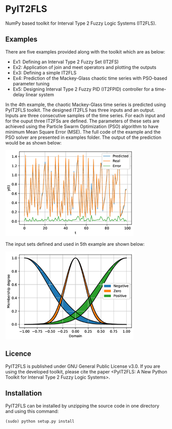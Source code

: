 PyIT2FLS
========
NumPy based toolkit for Interval Type 2 Fuzzy Logic Systems (IT2FLS).

## Examples
There are five examples provided along with the toolkit which are as below:
* Ex1: Defining an Interval Type 2 Fuzzy Set (IT2FS)
* Ex2: Application of join and meet operators and plotting the outputs
* Ex3: Defining a simple IT2FLS
* Ex4: Prediction of the Mackey-Glass chaotic time series with PSO-based parameter tuning
* Ex5: Designing Interval Type 2 Fuzzy PID (IT2FPID) controller for a time-delay linear system

In the 4th example, the chaotic Mackey-Glass time series is predicted using PyIT2FLS toolkit. The designed IT2FLS has three inputs and an output. Inputs are three consecutive samples of the time series. For each input and for the ouput three IT2FSs are defined. The parameters of these sets are achieved using the Particle Swarm Optimization (PSO) algorithm to have minimum Mean Square Error (MSE). The full code of the example and the PSO solver are presented in examples folder. The output of the prediction would be as shown below:

<img src="/examples/mackey_glass.jpg" width="400">

The input sets defined and used in 5th example are shown below:

<img src="/examples/delay_pid_input_sets.jpg" width="400">

## Licence
PyIT2FLS is published under GNU General Public License v3.0. If you are using the developed toolkit, please cite the paper <PyIT2FLS: A New Python Toolkit for Interval Type 2 Fuzzy Logic Systems>.

## Installation
PyIT2FLS can be installed by unzipping the source code in one directory and using this command:

    (sudo) python setup.py install

